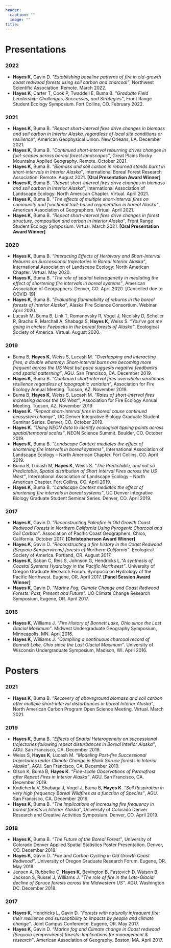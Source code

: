 ```yaml
---
header:
  caption: ""
  image: ""
title: 
---
```


# Presentations

### 2022
- **Hayes K**, Gavin D. *"Establishing baseline patterns of fire in old-growth coast redwood forests using soil carbon and charcoal”*, Northwest Scientific Association. Remote. March 2022. 
- **Hayes K**, Carter T, Cook P, Twaddell E, Buma B. *"Graduate Field Leadership: Challenges, Successes, and Strategies”*, Front Range Student Ecology Symposium. Fort Collins, CO. February 2022. 

### 2021
- **Hayes K**, Buma B. *"Repeat short-interval fires drive changes in biomass and soil carbon in Interior Alaska, regardless of local site conditions or resilience”*, American Geophysical Union. New Orleans, LA. December 2021. 
- **Hayes K**, Buma B. *"Continued short-interval reburning drives changes in fuel-scapes across boreal forest landscapes”*, Great Plains Rocky Mountains Applied Geography. Remote. October 2021.
- **Hayes K**, Buma B. *"Biomass and soil carbon in reburned stands burnt in short-intervals in Interior Alaska”*, International Boreal Forest Research Association. Remote. August 2021. **[Oral Presentation Award Winner]**
- **Hayes K**, Buma B. *"Repeat short-interval fires drive changes in biomass and soil carbon in Interior Alaska"*, International Association of Landscape Ecology: North American Chapter. Virtual. April 2021.
- **Hayes K**, Buma B. *"The effects of multiple short-interval fires on community and functional trait-based regeneration in boreal Alaska"*, American Association of Geographers. Virtual. April 2021. 
- **Hayes K**, Buma B. *“Repeat short-interval fires drive changes in forest structure, composition and carbon in Interior Alaska”*, Front Range Student Ecology Symposium. Virtual. March 2021. **[Oral Presentation Award Winner]**

### 2020
- **Hayes K**, Buma B. *“Interacting Effects of Herbivory and Short-Interval Reburns on Successional trajectories in Boreal Interior Alaska”*, International Association of Landscape Ecology: North American Chapter. Virtual. May 2020. 
- **Hayes K**, Buma B. *“The role of spatial heterogeneity in mediating the effect of shortening fire intervals in boreal systems”*, American Association of Geographers. Denver, CO. April 2020. [Cancelled due to COVID-19]
- **Hayes K**, Buma B. *"Evaluating flammability of reburns in the boreal forests of Interior Alaska"*, Alaska Fire Science Consortium. Webinar. April 2020. 
- Lucash M, Buma B, Link T, Romanovsky R, Vogel J, Nicolsky D, Scheller R, Bracho R, Marchall A, Shabaga S, **Hayes K**, Weiss S. *"You've got me going in circles: Feebacks in the boreal forests of Alaska"*. Ecological Society of America. Virtual. August 2020.

### 2019
- Buma B, **Hayes K**, Weiss S, Lucash M. *“Overlapping and interacting fires, a double whammy: Short-interval burns are becoming more frequent across the US West but pace suggests negative feedbacks and spatial patterning”*, AGU. San Francisco, CA. December 2019.
- **Hayes K**, Buma B. *“Continued short-interval fires overwhelm serotinous resilience regardless of topographic variation”*, Association for Fire Ecology Annual Meeting. Tucson, AZ. November 2019. 
- Buma B, **Hayes K**, Weiss S, Lucash M. *“Rates of short-interval fires increasing across the US West”*, Association for Fire Ecology Annual Meeting. Tucson, AZ. November 2019
- **Hayes K**. *“Repeat short-interval fires in boreal cause continued ecosystem change”*, UC Denver Integrative Biology Graduate Student Seminar Series. Denver, CO. October 2019.
- **Hayes K**. *“Using NEON data to identify ecological tipping points across spatial/temporal scales”*, NEON Science Summit. Boulder, CO. October 2019. 
- **Hayes K**, Buma B. *“Landscape Context mediates the effect of shortening fire intervals in boreal systems”*, International Association of Landscape Ecology – North American Chapter. Fort Collins, CO. April 2019.
- Buma B, Lucash M, **Hayes K**, Weiss S. *“The Predictable, and not so Predictable, Spatial distribution of Short Interval Fires across the US West”*, International Association of Landscape Ecology – North American Chapter. Fort Collins, CO. April 2019.
- **Hayes K**, Buma B. *“Landscape Context mediates the effect of shortening fire intervals in boreal systems”*, UC Denver Integrative Biology Graduate Student Seminar Series. Denver, CO. April 2019.

### 2017
- **Hayes K**, Gavin D. *“Reconstructing Paleofire in Old Growth Coast Redwood Forests in Northern California Using Pyrogenic Charcoal and Soil Carbon”*. Association of Pacific Coast Geographers. Chico, California. October 2017. **[Christopherson Award Winner]**
- **Hayes K**, Gavin D. *“Reconstructing a fire history in the Coast Redwood (Sequoia Sempervirens) forests of Northern California”*. Ecological Society of America. Portland, OR. August 2017. 
- **Hayes K**, Saban C, Reis S, Johnson G, Hendricks L.*“A synthesis of Coastal Systems Hydrology in the Pacific Northwest”*. University of Oregon Graduate Research Forum: Symposia on Hydrology of the Pacific Northwest. Eugene, OR. April 2017. **[Panel Session Award Winner]**
- **Hayes K**, Gavin D. *“Marine Fog, Climate Change and Coast Redwood Forests: Past, Present and Future”*. UO Climate Change Research Symposium, Eugene, OR. April 2017.

### 2016
- **Hayes K**, Williams J. *“Fire History of Bonnett Lake, Ohio since the Last Glacial Maximum”*. Midwest Undergraduate Geography Symposium, Minneapolis, MN. April 2016.
- **Hayes K**, Williams J. *“Compiling a continuous charcoal record of Bonnett Lake, Ohio since the Last Glacial Maximum”*. University of Wisconsin Undergraduate Symposium, Madison, WI. April 2016.


# Posters

### 2021
- **Hayes K**, Buma B. *“Recovery of aboveground biomass and soil carbon after multiple short-interval disturbances in boreal Interior Alaska”*, North American Carbon Program Open Science Meeting. Virtual. March 2021. 

### 2019
- **Hayes K**, Buma B. *“Effects of Spatial Heterogeneity on successional trajectories following repeat disturbances in Boreal Interior Alaska”*, AGU. San Francisco, CA. December 2019. 
- Weiss S, **Hayes K**, Lucash M. *“Modeling Post-fire Successional trajectories under Climate Change in Black Spruce forests in Interior Alaska”*, AGU. San Francisco, CA. December 2019.  
- Olson K, Buma B, **Hayes K**. *“Fine-scale Observations of Permafrost after Repeat Fires in Interior Alaska”*, AGU. San Francisco, CA. December 2019.
-	Kodicherla V, Shabaga J, Vogel J, Buma B, **Hayes K**. *“Soil Respiration in very high frequency Boreal Wildfires as a function of Species”*, AGU. San Francisco, CA. December 2019.
-	**Hayes K**, Buma B. *“The Implications of increasing fire frequency in boreal forests in Interior Alaska”*, University of Colorado Denver Research and Creative Activities Symposium. Denver, CO. April 2019. 

### 2018

-	**Hayes K**, Buma B. *“The Future of the Boreal Forest”*, University of Colorado Denver Applied Spatial Statistics Poster Presentation. Denver, CO. December 2018. 
-	**Hayes K**, Gavin D. *“Fire and Carbon Cycling in Old Growth Coast Redwood”*. University of Oregon Graduate Research Forum. Eugene, OR. May 2018. 
- Jensen A, Rubbelke C, **Hayes K**, Bevington B, Fastovich D, Watson B, Jackson S, Russel J, Williams J. *"The role of fire in the Late-Glacial decline of Spruce forests across the Midwestern US"*. AGU. Washington DC. December 2018. 


### 2017

-	**Hayes K**, Hendricks L, Gavin D. *“Forests with naturally infrequent fire: their resilience and susceptibility to impacts by people and climate change”*. Joint Campus Conference. Eugene, OR. May 2017. 
-	**Hayes K**, Gavin D. *“Marine fog and Climate change in Coast redwood (Sequoia sempervirens) forests: Implications for management & research”*. American Association of Geography. Boston, MA. April 2017.

